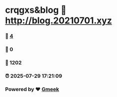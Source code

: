 # crqgxs&blog :link: http://blog.20210701.xyz 
### :page_facing_up: [4](http://blog.20210701.xyz/tag.html) 
### :speech_balloon: 0 
### :hibiscus: 1202 
### :alarm_clock: 2025-07-29 17:21:09 
### Powered by :heart: [Gmeek](https://github.com/Meekdai/Gmeek)
